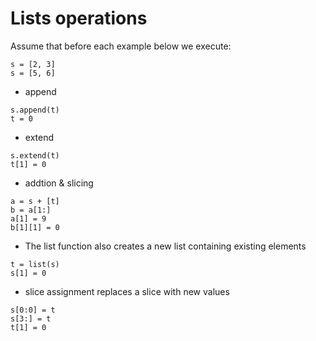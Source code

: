 # Lists operations

Assume that before each example below we execute:
```
s = [2, 3]
s = [5, 6]
```

- append
```
s.append(t)
t = 0
```

- extend
```
s.extend(t)
t[1] = 0
```

- addtion & slicing
```
a = s + [t]
b = a[1:]
a[1] = 9
b[1][1] = 0
```

- The list function
also creates a new list containing existing elements
```
t = list(s)
s[1] = 0
```

- slice assignment
replaces a slice with new values
```
s[0:0] = t
s[3:] = t
t[1] = 0
```
